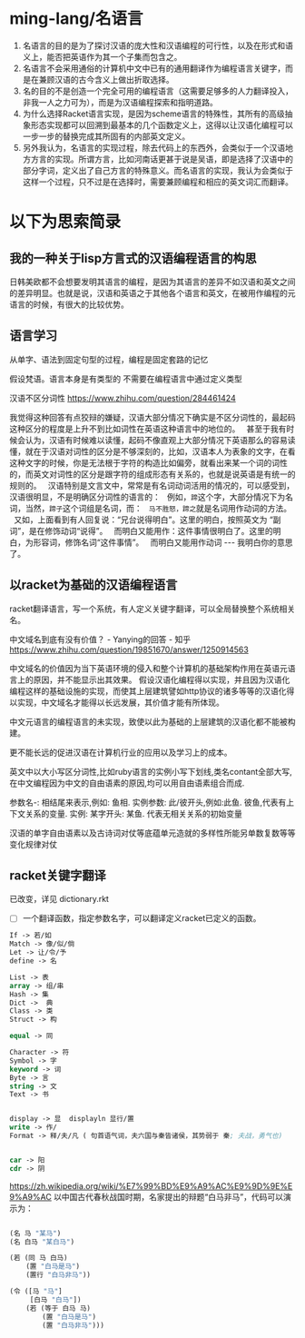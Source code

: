 # ming-lang/名语言
1. 名语言的目的是为了探讨汉语的庞大性和汉语编程的可行性，以及在形式和语义上，能否把英语作为其一个子集而包含之。
2. 名语言不会采用通俗的计算机中文中已有的通用翻译作为编程语言关键字，而是在兼顾汉语的古今含义上做出折取选择。
3. 名的目的不是创造一个完全可用的编程语言（这需要足够多的人力翻译投入，非我一人之力可为），而是为汉语编程探索和指明道路。
4. 为什么选择Racket语言实现，是因为scheme语言的特殊性，其所有的高级抽象形态实现都可以回溯到最基本的几个函数定义上，这得以让汉语化编程可以一步一步的替换完成其所固有的内部英文定义。
5. 另外我认为，名语言的实现过程，除去代码上的东西外，会类似于一个汉语地方方言的实现。所谓方言，比如河南话更甚于说是吴语，即是选择了汉语中的部分字词，定义出了自己方言的特殊意义。而名语言的实现，我认为会类似于这样一个过程，只不过是在选择时，需要兼顾编程和相应的英文词汇而翻译。



# 以下为思索简录
## 我的一种关于lisp方言式的汉语编程语言的构思
日韩美欧都不会想要发明其语言的编程，是因为其语言的差异不如汉语和英文之间的差异明显。也就是说，汉语和英语之于其他各个语言和英文，在被用作编程的元语言的时候，有很大的比较优势。


## 语言学习
从单字、语法到固定句型的过程，编程是固定套路的记忆

假设梵语。语言本身是有类型的 不需要在编程语言中通过定义类型

汉语不区分词性  https://www.zhihu.com/question/284461424

我觉得这种回答有点狡辩的嫌疑，汉语大部分情况下确实是不区分词性的，最起码这种区分的程度是上升不到比如词性在英语这种语言中的地位的。
 
甚至于我有时候会认为，汉语有时候难以读懂，起码不像直观上大部分情况下英语那么的容易读懂，就在于汉语对词性的区分是不够深刻的，比如，汉语本人为表象的文字，在看这种文字的时候，你是无法根于字符的构造比如偏旁，就看出来某一个词的词性的，而英文对词性的区分是跟字符的组成形态有关系的，也就是说英语是有统一的规则的。
 
汉语特别是文言文中，常常是有名词动词活用的情况的，可以感受到，汉语很明显，不是明确区分词性的语言的：
 
例如，`蹄`这个字，大部分情况下为名词，当然，`蹄子`这个词组是名词，而：
 
`马不胜怒，蹄之`就是名词用作动词的方法。
 
又如，上面看到有人回复说：“兄台说得明白”。这里的明白，按照英文为 “副词”，是在修饰动词“说得”。
 
而明白又能用作：这件事情很明白了。这里的明白，为形容词，修饰名词“这件事情”。
 
而明白又能用作动词 --- 我明白你的意思了。




## 以racket为基础的汉语编程语言
racket翻译语言，写一个系统，有人定义关键字翻译，可以全局替换整个系统相关名。


中文域名到底有没有价值？ - Yanying的回答 - 知乎
https://www.zhihu.com/question/19851670/answer/1250914563

中文域名的价值因为当下英语环境的侵入和整个计算机的基础架构作用在英语元语言上的原因，并不能显示出其效果。
假设汉语化编程得以实现，并且因为汉语化编程这样的基础设施的实现，而使其上层建筑譬如http协议的诸多等等的汉语化得以实现，中文域名才能得以长远发展，其价值才能有所体现。


中文元语言的编程语言的未实现，致使以此为基础的上层建筑的汉语化都不能被构建。

更不能长远的促进汉语在计算机行业的应用以及学习上的成本。


英文中以大小写区分词性,比如ruby语言的实例小写下划线,类名contant全部大写,在中文编程因为中文的自由语素的原因,均可以用自由语素组合而成.


参数名-:   相结尾来表示,例如: 鱼相.
实例参数:  此/彼开头,例如:此鱼.  彼鱼,代表有上下文关系的变量.
实例:  某字开头:  某鱼.  代表无相关关系的初始变量


汉语的单字自由语素以及古诗词对仗等底蕴单元造就的多样性所能另单数复数等等变化规律对仗


## racket关键字翻译
已改变，详见 dictionary.rkt
- [ ] 一个翻译函数，指定参数名字，可以翻译定义racket已定义的函数。
~~~lisp
If -> 若/如
Match -> 像/似/倘
Let -> 让/令/予
define -> 名

List -> 表
array -> 组/串
Hash -> 集
Dict ->  典
Class -> 类
Struct -> 构

equal -> 同

Character -> 符
Symbol -> 字
keyword -> 词
Byte -> 言
string -> 文
Text -> 书


display -> 显  displayln 显行/置
write -> 作/
Format -> 释/夫/凡 ( 句首语气词，夫六国与秦皆诸侯，其势弱于 秦; 夫战，勇气也)


car -> 阳
cdr -> 阴
~~~



https://zh.wikipedia.org/wiki/%E7%99%BD%E9%A9%AC%E9%9D%9E%E9%A9%AC
以中国古代春秋战国时期，名家提出的辩题“白马非马”，代码可以演示为：
~~~lisp

(名 马 "某马")
(名 白马 "某白马")

(若 (同 马 白马)
    (置 "白马是马")
    (置行 "白马非马"))

(令 ([马 "马"]
     [白马 "白马"])
    (若 (等于 白马 马)
        (置 "白马是马")
        (置 "白马非马")))
~~~


